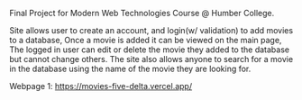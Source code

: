 Final Project for Modern Web Technologies Course @ Humber College.

Site allows user to create an account, and login(w/ validation) to add movies to a database, 
Once a movie is added it can be viewed on the main page, 
The logged in user can edit or delete the movie they added to the database but cannot change others.
The site also allows anyone to search for a movie in the database using the name of the movie they are looking for.

Webpage 1: https://movies-five-delta.vercel.app/
